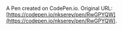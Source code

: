 # 

A Pen created on CodePen.io. Original URL: [https://codepen.io/nkserey/pen/RwGPYQW](https://codepen.io/nkserey/pen/RwGPYQW).


